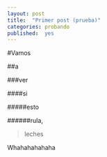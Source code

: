```yaml
---
layout: post
title:  "Primer post (prueba)"
categories: probando
published:  yes
---
```

#Vamos

##a

###ver

####si

#####esto

######rula,

>leches

Whahahahahaha
